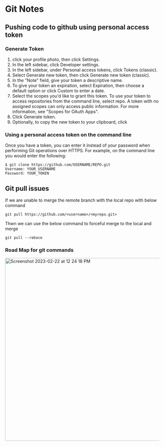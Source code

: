 # Git Notes
## Pushing code to github using personal access token
### Generate Token
1. click your profile photo, then click Settings.
2. In the left sidebar, click  Developer settings.
3. In the left sidebar, under  Personal access tokens, click Tokens (classic).
4. Select Generate new token, then click Generate new token (classic).
5. In the "Note" field, give your token a descriptive name.
6. To give your token an expiration, select Expiration, then choose a default option or click Custom to enter a date.
7. Select the scopes you'd like to grant this token. To use your token to access repositories from the command line, select repo. A token with no assigned scopes can only access public information. For more information, see "Scopes for OAuth Apps".
8. Click Generate token.
9. Optionally, to copy the new token to your clipboard, click 

### Using a personal access token on the command line
Once you have a token, you can enter it instead of your password when performing Git operations over HTTPS.
For example, on the command line you would enter the following:
```
$ git clone https://github.com/USERNAME/REPO.git
Username: YOUR_USERNAME
Password: YOUR_TOKEN
```

## Git pull issues 
If we are unable to merge the remote branch with the local repo with below command  
```
git pull https://github.com/<username>/<myrepo.git> 
```
Thwn we can use the below command to forceful merge to the local and merge
```
git pull --rebace 
```

### Road Map for git commands
<img width="596" alt="Screenshot 2023-02-22 at 12 24 18 PM" src="https://user-images.githubusercontent.com/115966808/226376046-292ee51c-8c69-4674-87a1-8ae0e5abf19a.png">

